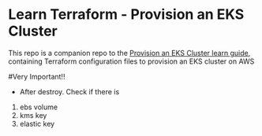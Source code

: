 # Learn Terraform - Provision an EKS Cluster

This repo is a companion repo to the [Provision an EKS Cluster learn guide](https://learn.hashicorp.com/terraform/kubernetes/provision-eks-cluster), containing
Terraform configuration files to provision an EKS cluster on AWS

#Very Important!!

- After destroy. Check if there is
1. ebs volume
2. kms key
3. elastic key
